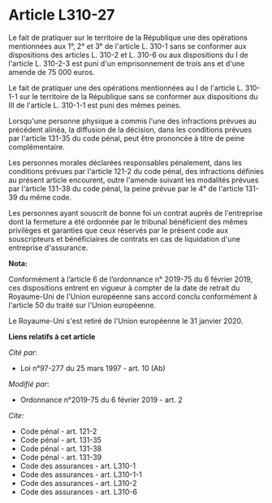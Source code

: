 # Article L310-27

Le fait de pratiquer sur le territoire de la République une des opérations mentionnées aux 1°, 2° et 3° de l'article L. 310-1
sans se conformer aux dispositions des articles L. 310-2 et L. 310-6  ou aux dispositions du I de l'article L. 310-2-3 est
puni d'un emprisonnement de trois ans et d'une amende de 75 000 euros.

Le fait de pratiquer une des opérations mentionnées au I de l'article L. 310-1-1 sur le territoire de la République sans se
conformer aux dispositions du III de l'article L. 310-1-1 est puni des mêmes peines.

Lorsqu'une personne physique a commis l'une des infractions prévues au précédent alinéa, la diffusion de la décision, dans
les conditions prévues par l'article 131-35 du code pénal, peut être prononcée à titre de peine complémentaire.

Les personnes morales déclarées responsables pénalement, dans les conditions prévues par l'article 121-2 du code pénal, des
infractions définies au présent article encourent, outre l'amende suivant les modalités prévues par l'article 131-38 du code
pénal, la peine prévue par le 4° de l'article 131-39 du même code.

Les personnes ayant souscrit de bonne foi un contrat auprès de l'entreprise dont la fermeture a été ordonnée par le tribunal
bénéficient des mêmes privilèges et garanties que ceux réservés par le présent code aux souscripteurs et bénéficiaires de
contrats en cas de liquidation d'une entreprise d'assurance.

**Nota:**

Conformément à l’article 6 de l’ordonnance n° 2019-75 du 6 février 2019, ces dispositions entrent en vigueur à compter de la
date de retrait du Royaume-Uni de l'Union européenne sans accord conclu conformément à l'article 50 du traité sur l'Union
européenne.

Le Royaume-Uni s'est retiré de l'Union européenne le 31 janvier 2020.

**Liens relatifs à cet article**

_Cité par_:

  - Loi n°97-277 du 25 mars 1997 - art. 10 (Ab)

_Modifié par_:

  - Ordonnance n°2019-75 du 6 février 2019 - art. 2

_Cite_:

  - Code pénal - art. 121-2
  - Code pénal - art. 131-35
  - Code pénal - art. 131-38
  - Code pénal - art. 131-39
  - Code des assurances - art. L310-1
  - Code des assurances - art. L310-1-1
  - Code des assurances - art. L310-2
  - Code des assurances - art. L310-6
